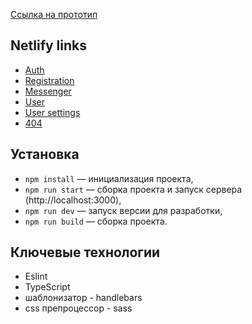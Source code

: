 [Ссылка на прототип](https://www.figma.com/file/jF5fFFzgGOxQeB4CmKWTiE/Chat_external_link?type=design&node-id=1-616&mode=design&t=Q8finenBYKC3XSYR-0)

## Netlify links

- [Auth](https://yapraktikumchat.netlify.app/login)
- [Registration](https://yapraktikumchat.netlify.app/registration)
- [Messenger](https://yapraktikumchat.netlify.app/chats)
- [User](https://yapraktikumchat.netlify.app/profile)
- [User settings](https://yapraktikumchat.netlify.app/profile/eddit)
- [404](https://yapraktikumchat.netlify.app/404)

## Установка

- `npm install` — инициализация проекта,
- `npm run start` — сборка проекта и запуск сервера (http://localhost:3000),
- `npm run dev` — запуск версии для разработки,
- `npm run build` — сборка проекта.

## Ключевые технологии

- Eslint
- TypeScript
- шаблонизатор - handlebars
- css препроцессор - sass
